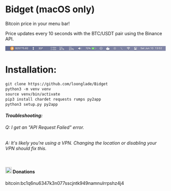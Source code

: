 # Bidget (macOS only)

Bitcoin price in your menu bar!

Price updates every 10 seconds with the BTC/USDT pair using the Binance API.

<img src="https://github.com/loonglade/Bidget/blob/main/assets/screenshot1.png?raw=true">

# Installation:
    git clone https://github.com/loonglade/Bidget
    python3 -m venv venv
    source venv/bin/activate
    pip3 install chardet requests rumps py2app
    python3 setup.py py2app
    
#### <i>Troubleshooting:
###### Q: I get an "API Request Failed" error.
###### A: It's likely you're using a VPN. Changing the location or disabling your VPN should fix this.</i><br></br>
#### <img src="https://www.file-extensions.org/imgs/app-icon/128/10409/bitcoin-core-icon.png" width="20" height="20"> Donations </img>
bitcoin:bc1q6nu6347k3n077sscjntk949namnulrrpshz4j4

